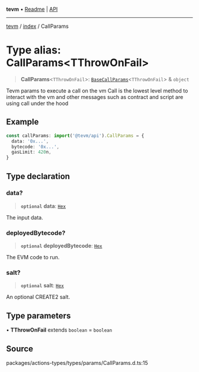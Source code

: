 **tevm** • [Readme](../../README.md) \| [API](../../modules.md)

***

[tevm](../../README.md) / [index](../README.md) / CallParams

# Type alias: CallParams\<TThrowOnFail\>

> **CallParams**\<`TThrowOnFail`\>: [`BaseCallParams`](../../actions-types/type-aliases/BaseCallParams.md)\<`TThrowOnFail`\> & `object`

Tevm params to execute a call on the vm
Call is the lowest level method to interact with the vm
and other messages such as contract and script are using call
under the hood

## Example

```ts
const callParams: import('@tevm/api').CallParams = {
  data: '0x...',
  bytecode: '0x...',
  gasLimit: 420n,
}
```

## Type declaration

### data?

> **`optional`** **data**: [`Hex`](../../actions-types/type-aliases/Hex.md)

The input data.

### deployedBytecode?

> **`optional`** **deployedBytecode**: [`Hex`](../../actions-types/type-aliases/Hex.md)

The EVM code to run.

### salt?

> **`optional`** **salt**: [`Hex`](../../actions-types/type-aliases/Hex.md)

An optional CREATE2 salt.

## Type parameters

• **TThrowOnFail** extends `boolean` = `boolean`

## Source

packages/actions-types/types/params/CallParams.d.ts:15
